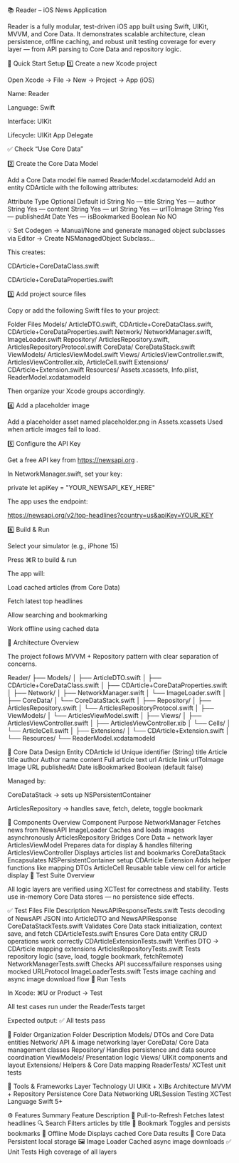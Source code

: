 📚 Reader – iOS News Application

Reader is a fully modular, test-driven iOS app built using Swift, UIKit, MVVM, and Core Data.
It demonstrates scalable architecture, clean persistence, offline caching, and robust unit testing coverage for every layer — from API parsing to Core Data and repository logic.

🚀 Quick Start Setup
1️⃣ Create a new Xcode project

Open Xcode → File → New → Project → App (iOS)

Name: Reader

Language: Swift

Interface: UIKit

Lifecycle: UIKit App Delegate

✅ Check “Use Core Data”

2️⃣ Create the Core Data Model

Add a Core Data model file named ReaderModel.xcdatamodeld
Add an entity CDArticle with the following attributes:

Attribute	Type	Optional	Default
id	String	No	—
title	String	Yes	—
author	String	Yes	—
content	String	Yes	—
url	String	Yes	—
urlToImage	String	Yes	—
publishedAt	Date	Yes	—
isBookmarked	Boolean	No	NO

💡 Set Codegen → Manual/None and generate managed object subclasses via
Editor → Create NSManagedObject Subclass...

This creates:

CDArticle+CoreDataClass.swift

CDArticle+CoreDataProperties.swift

3️⃣ Add project source files

Copy or add the following Swift files to your project:

Folder	Files
Models/	ArticleDTO.swift, CDArticle+CoreDataClass.swift, CDArticle+CoreDataProperties.swift
Network/	NetworkManager.swift, ImageLoader.swift
Repository/	ArticlesRepository.swift, ArticlesRepositoryProtocol.swift
CoreData/	CoreDataStack.swift
ViewModels/	ArticlesViewModel.swift
Views/	ArticlesViewController.swift, ArticlesViewController.xib, ArticleCell.swift
Extensions/	CDArticle+Extension.swift
Resources/	Assets.xcassets, Info.plist, ReaderModel.xcdatamodeld

Then organize your Xcode groups accordingly.

4️⃣ Add a placeholder image

Add a placeholder asset named placeholder.png in Assets.xcassets
Used when article images fail to load.

5️⃣ Configure the API Key

Get a free API key from https://newsapi.org
.

In NetworkManager.swift, set your key:

private let apiKey = "YOUR_NEWSAPI_KEY_HERE"


The app uses the endpoint:

https://newsapi.org/v2/top-headlines?country=us&apiKey=YOUR_KEY

6️⃣ Build & Run

Select your simulator (e.g., iPhone 15)

Press ⌘R to build & run

The app will:

Load cached articles (from Core Data)

Fetch latest top headlines

Allow searching and bookmarking

Work offline using cached data

🧩 Architecture Overview

The project follows MVVM + Repository pattern with clear separation of concerns.

Reader/
├── Models/
│   ├── ArticleDTO.swift
│   ├── CDArticle+CoreDataClass.swift
│   ├── CDArticle+CoreDataProperties.swift
│
├── Network/
│   ├── NetworkManager.swift
│   └── ImageLoader.swift
│
├── CoreData/
│   └── CoreDataStack.swift
│
├── Repository/
│   ├── ArticlesRepository.swift
│   └── ArticlesRepositoryProtocol.swift
│
├── ViewModels/
│   └── ArticlesViewModel.swift
│
├── Views/
│   ├── ArticlesViewController.swift
│   ├── ArticlesViewController.xib
│   └── Cells/
│       └── ArticleCell.swift
│
├── Extensions/
│   └── CDArticle+Extension.swift
│
└── Resources/
    └── ReaderModel.xcdatamodeld

💾 Core Data Design
Entity	CDArticle
id	Unique identifier (String)
title	Article title
author	Author name
content	Full article text
url	Article link
urlToImage	Image URL
publishedAt	Date
isBookmarked	Boolean (default false)

Managed by:

CoreDataStack → sets up NSPersistentContainer

ArticlesRepository → handles save, fetch, delete, toggle bookmark

🧠 Components Overview
Component	Purpose
NetworkManager	Fetches news from NewsAPI
ImageLoader	Caches and loads images asynchronously
ArticlesRepository	Bridges Core Data + network layer
ArticlesViewModel	Prepares data for display & handles filtering
ArticlesViewController	Displays articles list and bookmarks
CoreDataStack	Encapsulates NSPersistentContainer setup
CDArticle Extension	Adds helper functions like mapping DTOs
ArticleCell	Reusable table view cell for article display
🧪 Test Suite Overview

All logic layers are verified using XCTest for correctness and stability.
Tests use in-memory Core Data stores — no persistence side effects.

✅ Test Files
File	Description
NewsAPIResponseTests.swift	Tests decoding of NewsAPI JSON into ArticleDTO and NewsAPIResponse
CoreDataStackTests.swift	Validates Core Data stack initialization, context save, and fetch
CDArticleTests.swift	Ensures Core Data entity CRUD operations work correctly
CDArticleExtensionTests.swift	Verifies DTO → CDArticle mapping extensions
ArticlesRepositoryTests.swift	Tests repository logic (save, load, toggle bookmark, fetchRemote)
NetworkManagerTests.swift	Checks API success/failure responses using mocked URLProtocol
ImageLoaderTests.swift	Tests image caching and async image download flow
🧰 Run Tests

In Xcode: ⌘U or Product → Test

All test cases run under the ReaderTests target

Expected output: ✅ All tests pass

🧱 Folder Organization
Folder	Description
Models/	DTOs and Core Data entities
Network/	API & image networking layer
CoreData/	Core Data management classes
Repository/	Handles persistence and data source coordination
ViewModels/	Presentation logic
Views/	UIKit components and layout
Extensions/	Helpers & Core Data mapping
ReaderTests/	XCTest unit tests

🧰 Tools & Frameworks
Layer	Technology
UI	UIKit + XIBs
Architecture	MVVM + Repository
Persistence	Core Data
Networking	URLSession
Testing	XCTest
Language	Swift 5+

⚙️ Features Summary
Feature	Description
🔄 Pull-to-Refresh	Fetches latest headlines
🔍 Search	Filters articles by title
📑 Bookmark	Toggles and persists bookmarks
📡 Offline Mode	Displays cached Core Data results
🧠 Core Data	Persistent local storage
🖼 Image Loader	Cached async image downloads
✅ Unit Tests	High coverage of all layers
